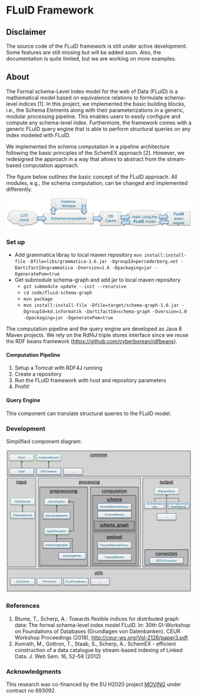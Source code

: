 # FLuID Framework

## Disclaimer
The source code of the FLuID framework is still under active development. Some features are still missing but will be added soon. Also, the documentation is quite limited, but we are working on more examples.

## About
The Formal schema-Level Index model for the web of Data (FLuID) is a mathematical model based on equivalence relations to formulate schema-level indices [1]. In this project, we implemented the basic building blocks, i.e., the Schema Elements along with their parameterizations in a generic, modular processing pipeline. This enables users to easily configure and compute any schema-level index.
Furthermore, the framework comes with a generic FLuID query engine that is able to perform structural queries on any index modeled with FLuID.

We implemented the schema computation in a pipeline architecture following the basic principles of the SchemEX approach [2]. However, we redesigned the approach in a way that allows to abstract from the stream-based computation approach.

The figure below outlines the basic concept of the FLuID approach. All modules, e.g., the schema computation, can be changed and implemented differently.

![framework-architecture](documents/images/fluid-framework-concept.png)

### Set up

 - Add grammatica libray to local maven repository
 	``mvn install:install-file -Dfile=libs/grammatica-1.6.jar -DgroupId=percederberg.net -DartifactId=grammatica -Dversion=1.6 -Dpackaging=jar -DgeneratePom=true``
 - Get submodule schema-graph and add jar to local maven repository
 	+ ``git submodule update --init --recursive``
 	+ ``cd code/fluid-schema-graph`` 
 	+ ``mvn package``
 	+ ``mvn install:install-file -Dfile=target/schema-graph-1.0.jar -DgroupId=kd.informatik -DartifactId=schema-graph -Dversion=1.0 -Dpackaging=jar -DgeneratePom=true``

The computation pipeline and the query engine are developed as Java 8 Maven projects. We rely on the Rdf4J triple stores interface since we reuse the RDF beans framework (https://github.com/cyberborean/rdfbeans).

#### Computation Pipeline

1. Setup a Tomcat with RDF4J running
2. Create a repository
3. Run the FLuID framework with host and repository parameters
4. Profit!


#### Query Engine

This component can translate structural queries to the FLuID model.

### Development

Simplified component diagram:

![framework-components-simplified](documents/images/fluid-framework-architecture.png)



### References

1. Blume, T., Scherp, A.: Towards flexible indices for distributed graph data: The formal schema-level index model FLuID. In: 30th GI-Workshop on Foundations of Databases (Grundlagen von Datenbanken). CEUR Workshop Proceedings (2018), http://ceur-ws.org/Vol-2126/paper3.pdf.
2. Konrath, M., Gottron, T., Staab, S., Scherp, A.: SchemEX - efficient construction of a data catalogue by stream-based indexing of Linked Data. J. Web Sem. 16, 52–58 (2012)

### Acknowledgments
This research was co-financed by the EU H2020 project [MOVING](http://www.moving-project.eu/) under contract no 693092.
